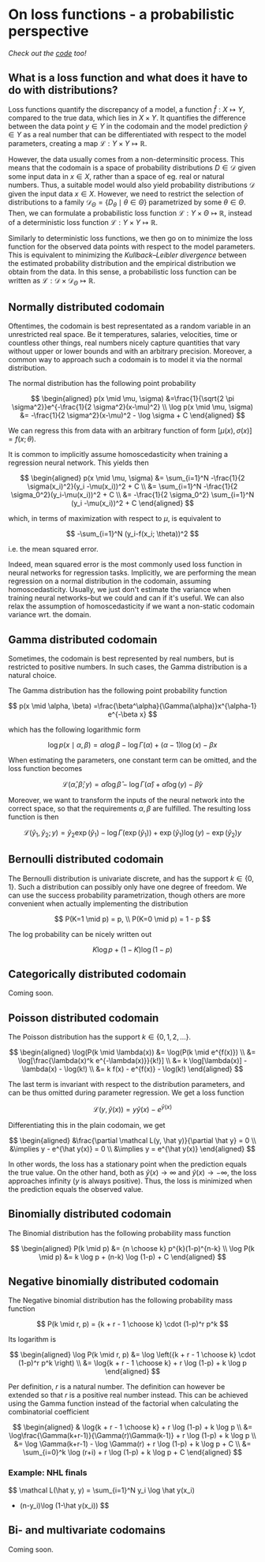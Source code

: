 # On loss functions - a probabilistic perspective

_Check out the [code](probabilistic_loss_functions/losses.py) too!_

## What is a loss function and what does it have to do with distributions?

Loss functions quantify the discrepancy of a model, a function $\hat f : X \mapsto Y$, compared to the true data, which lies in $X \times Y$. It quantifies the difference between the data point $y \in Y$ in the codomain and the model prediction $\hat y \in Y$ as a real number that can be differentiated with respect to the model parameters, creating a map $\mathcal L : Y \times Y \mapsto \mathbb R$.

However, the data usually comes from a non-determinsitic process. This means that the codomain is a space of probability distributions $D \in \mathcal D$ given some input data in $x \in X$, rather than a space of eg. real or natural numbers. Thus, a suitable model would also yield probability distributions $\mathcal D$ given the input data $x \in X$. However, we need to restrict the selection of distributions to a family $\mathcal D_\Theta = \{D_\theta \mid \theta \in \Theta \}$ parametrized by some $\theta \in \Theta$. Then, we can formulate a probabilistic loss function $\mathcal L : Y \times \Theta \mapsto \mathbb R$, instead of a deterministic loss function $\mathcal L : Y \times Y \mapsto \mathbb R$.

Similarly to deterministic loss functions, we then go on to minimize the loss function for the observed data points with respect to the model parameters. This is equivalent to minimizing the _Kullback–Leibler divergence_ between the estimated probability distribution and the empirical distribution we obtain from the data. In this sense, a probabilistic loss function can be written as $\mathcal L : \mathcal D \times \mathcal D_\Theta \mapsto \mathbb R$.

## Normally distributed codomain

Oftentimes, the codomain is best representated as a random variable in an unrestricted real space. Be it temperatures, salaries, velocities, time or countless other things, real numbers nicely capture quantities that vary without upper or lower bounds and with an arbitrary precision. Moreover, a common way to approach such a codomain is to model it via the normal distribution.

The normal distribution has the following point probability

$$
\begin{aligned}
p(x \mid \mu, \sigma) &=\frac{1}{\sqrt{2 \pi \sigma^2}}e^{-\frac{1}{2 \sigma^2}(x-\mu)^2} \\
\log p(x \mid \mu, \sigma) &= -\frac{1}{2 \sigma^2}(x-\mu)^2 - \log \sigma + C
\end{aligned}
$$

We can regress this from data with an arbitrary function of form $[\mu(x), \sigma(x)] = f(x; \theta)$.

It is common to implicitly assume homoscedasticity when training a regression neural network. This yields then

$$
\begin{aligned}
p(x \mid \mu, \sigma) &= \sum_{i=1}^N -\frac{1}{2 \sigma(x_i)^2}(y_i -\mu(x_i))^2 + C \\
&= \sum_{i=1}^N -\frac{1}{2 \sigma_0^2}(y_i-\mu(x_i))^2 + C \\
&= -\frac{1}{2 \sigma_0^2} \sum_{i=1}^N (y_i -\mu(x_i))^2 + C
\end{aligned}
$$

which, in terms of maximization with respect to $\mu$, is equivalent to

$$
-\sum_{i=1}^N (y_i-f(x_i; \theta))^2
$$

i.e. the mean squared error.

Indeed, mean squared error is the most commonly used loss function in neural networks for regression tasks. Implicitly, we are performing the mean regression on a normal distribution in the codomain, assuming homoscedasticity. Usually, we just don't estimate the variance when training neural networks–but we could and can if it's useful. We can also relax the assumption of homoscedasticity if we want a non-static codomain variance wrt. the domain.

## Gamma distributed codomain

Sometimes, the codomain is best represented by real numbers, but is restricted to positive numbers. In such cases, the Gamma distribution is a natural choice.

The Gamma distribution has the following point probability function

$$
p(x \mid \alpha, \beta) =\frac{\beta^\alpha}{\Gamma(\alpha)}x^{\alpha-1} e^{-\beta x}
$$

which has the following logarithmic form

$$
\log p(x \mid \alpha, \beta) = \alpha \log\beta - \log{\Gamma(\alpha)}+ (\alpha-1)\log(x)- \beta x
$$

When estimating the parameters, one constant term can be omitted, and the loss function becomes

$$
\mathcal L(\hat \alpha, \hat \beta; y) =  \hat \alpha \log \hat \beta - \log{\Gamma(\hat \alpha)}+ \hat \alpha\log(y)- \hat \beta y
$$

Moreover, we want to transform the inputs of the neural network into the correct space, so that the requirements $\alpha, \beta$ are fulfilled. The resulting loss function is then

$$
\mathcal L(\hat y_1, \hat y_2; y) = \hat y_2 \exp (\hat y_1) - \log{\Gamma(\exp( \hat y_1))}+ \exp( \hat y_1)\log(y)- \exp( \hat y_2) y
$$

## Bernoulli distributed codomain

The Bernoulli distribution is univariate discrete, and has the support $k \in \{0, 1\}.$ Such a distribution can possibly only have one degree of freedom. We can use the success probability parametrization, though others are more convenient when actually implementing the distribution

$$
P(K=1 \mid p) = p, \\ P(K=0 \mid p) = 1 - p
$$

The log probability can be nicely written out

$$
K \log p + (1-K) \log (1-p)
$$

## Categorically distributed codomain

Coming soon.

## Poisson distributed codomain

The Poisson distribution has the support $k \in \{0, 1, 2, \dots\}$. 

$$
\begin{aligned}
\log(P(k \mid \lambda(x)) &= \log(P(k \mid e^{f(x)}) \\
&= \log[\frac{\lambda(x)^k e^{-\lambda(x)}}{k!}] \\
&= k \log[\lambda(x)] - \lambda(x) - \log(k!) \\
&= k f(x) - e^{f(x)} - \log(k!)
\end{aligned}
$$

The last term is invariant with respect to the distribution parameters, and can be thus omitted during parameter regression. We get a loss function

$$
\mathcal L(y, \hat y(x)) = y \hat y(x) - e^{\hat y(x)}
$$

Differentiating this in the plain codomain, we get

$$
\begin{aligned}
&\frac{\partial \mathcal L(y, \hat y)}{\partial \hat y} = 0 \\
&\implies y -  e^{\hat y(x)} = 0 \\
&\implies y = e^{\hat y(x)}
\end{aligned}
$$

In other words, the loss has a stationary point when the prediction equals the true value. On the other hand, both as $\hat y (x) \to \infty$ and $\hat y (x) \to -\infty$, the loss approaches infinity ($y$ is always positive). Thus, the loss is minimized when the prediction equals the observed value.

## Binomially distributed codomain

The Binomial distribution has the following probability mass function

$$
\begin{aligned}
P(k \mid p) &= {n \choose k} p^{k}(1-p)^{n-k} \\
\log P(k \mid p) &= k \log p + (n-k) \log (1-p) + C
\end{aligned}
$$

## Negative binomially distributed codomain

The Negative binomial distribution has the following probability mass function

$$
P(k \mid r, p) = {k + r - 1 \choose k} \cdot (1-p)^r p^k
$$

Its logarithm is

$$
\begin{aligned}
\log P(k \mid r, p) &= \log \left({k + r - 1 \choose k} \cdot (1-p)^r p^k \right) \\
&= \log{k + r - 1 \choose k} + r \log (1-p) + k \log p
\end{aligned}
$$

Per definition, $r$ is a natural number. The definition can however be extended so that $r$ is a positive real number instead. This can be achieved using the Gamma function instead of the factorial when calculating the combinatorial coefficient

$$
\begin{aligned}
& \log{k + r - 1 \choose k} + r \log (1-p) + k \log p \\
&= \log\frac{\Gamma(k+r-1)}{\Gamma(r)\Gamma(k-1)} + r \log (1-p) + k \log p \\
&= \log \Gamma(k+r-1) - \log \Gamma(r) + r \log (1-p) + k \log p + C \\
&= \sum_{i=0}^k \log (r+i) + r \log (1-p) + k \log p + C
\end{aligned}
$$

### Example: NHL finals

$$
\mathcal L(\hat y, y) = \sum_{i=1}^N y_i \log \hat y(x_i)
+ (n-y_i)\log (1-\hat y(x_i))
$$

## Bi- and multivariate codomains

Coming soon.
